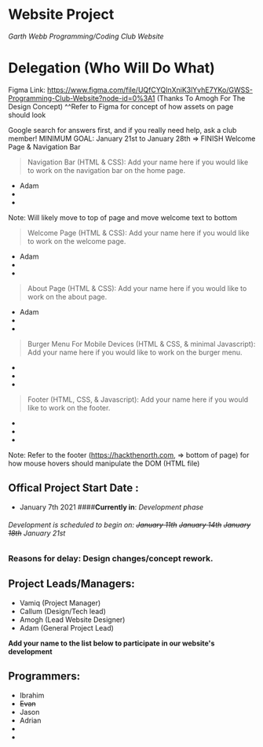 # Website Project
 *Garth Webb Programming/Coding Club Website*

# Delegation (Who Will Do What)
Figma Link: https://www.figma.com/file/UQfCYQInXniK3lYvhE7YKo/GWSS-Programming-Club-Website?node-id=0%3A1 (Thanks To Amogh For The Design Concept)
^^Refer to Figma for concept of how assets on page should look

Google search for answers first, and if you really need help, ask a club member!
MINIMUM GOAL: January 21st to January 28th => FINISH Welcome Page & Navigation Bar

>Navigation Bar (HTML & CSS):
Add your name here if you would like to work on the navigation bar on the home page.
- Adam
-
-
Note: Will likely move to top of page and move welcome text to bottom

>Welcome Page (HTML & CSS):
Add your name here if you would like to work on the welcome page.
- Adam
-
-

>About Page (HTML & CSS):
Add your name here if you would like to work on the about page.
- Adam
-
-

>Burger Menu For Mobile Devices (HTML & CSS, & minimal Javascript):
Add your name here if you would like to work on the burger menu.
-
-
-

>Footer (HTML, CSS, & Javascript):
Add your name here if you would like to work on the footer.
-
-
-

Note: Refer to the footer (https://hackthenorth.com, => bottom of page) for how mouse hovers should manipulate the DOM (HTML file)


## Offical Project Start Date :
- January 7th 2021
####**Currently in**: *Development phase*
###### Development is scheduled to begin on: ~~January 11th~~ ~~January 14th~~ ~~January 18th~~ January 21st
### Reasons for delay: Design changes/concept rework. 

## Project Leads/Managers:
* Vamiq (Project Manager)
* Callum (Design/Tech lead)
* Amogh (Lead Website Designer)
* Adam (General Project Lead)

**Add your name to the list below to participate in our website's development**
## Programmers: 
* Ibrahim       
* ~~Evan~~
* Jason
* Adrian
*
*
